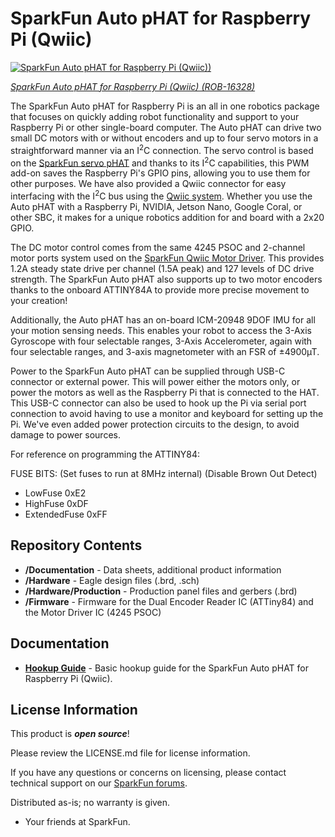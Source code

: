 SparkFun Auto pHAT for Raspberry Pi (Qwiic)
========================================

[![SparkFun Auto pHAT for Raspberry Pi (Qwiic))](https://cdn.sparkfun.com//assets/parts/1/5/0/3/5/16328-SparkFun_Auto_pHAT_for_Raspberry_Pi-01b.jpg)](https://www.sparkfun.com/products/16328)

[*SparkFun Auto pHAT for Raspberry Pi (Qwiic) (ROB-16328)*](https://www.sparkfun.com/products/16328)

The SparkFun Auto pHAT for Raspberry Pi is an all in one robotics package that focuses on quickly adding robot functionality and support to your Raspberry Pi or other single-board computer. The Auto pHAT can drive two small DC motors with or without encoders and up to four servo motors in a straightforward manner via an I<sup>2</sup>C connection. The servo control is based on the [SparkFun servo pHAT](https://www.sparkfun.com/products/15316) and thanks to its I<sup>2</sup>C capabilities, this PWM add-on saves the Raspberry Pi's GPIO pins, allowing you to use them for other purposes. We have also provided a Qwiic connector for easy interfacing with the I<sup>2</sup>C bus using the [Qwiic system](https://www.sparkfun.com/qwiic). Whether you use the Auto pHAT with a Raspberry Pi, NVIDIA, Jetson Nano, Google Coral, or other SBC, it makes for a unique robotics addition for and board with a 2x20 GPIO.

The DC motor control comes from the same 4245 PSOC and 2-channel motor ports system used on the [SparkFun Qwiic Motor Driver](https://www.sparkfun.com/products/15451). This provides 1.2A steady state drive per channel (1.5A peak) and 127 levels of DC drive strength. The SparkFun Auto pHAT also supports up to two motor encoders thanks to the onboard ATTINY84A to provide more precise movement to your creation! 

Additionally, the Auto pHAT has an on-board ICM-20948 9DOF IMU for all your motion sensing needs. This enables your robot to access the 3-Axis Gyroscope with four selectable ranges, 3-Axis Accelerometer, again with four selectable ranges, and 3-axis magnetometer with an FSR of ±4900µT.

Power to the SparkFun Auto pHAT can be supplied through USB-C connector or external power. This will power either the motors only, or power the motors as well as the Raspberry Pi that is connected to the HAT. This USB-C connector can also be used to hook up the Pi via serial port connection to avoid having to use a monitor and keyboard for setting up the Pi. We've even added power protection circuits to the design, to avoid damage to power sources.


For reference on programming the ATTINY84:

FUSE BITS:
(Set fuses to run at 8MHz internal)
(Disable Brown Out Detect)

* LowFuse 0xE2 
* HighFuse 0xDF
* ExtendedFuse 0xFF


Repository Contents
-------------------

* **/Documentation** - Data sheets, additional product information
* **/Hardware** - Eagle design files (.brd, .sch)
* **/Hardware/Production** - Production panel files and gerbers (.brd)
* **/Firmware** - Firmware for the Dual Encoder Reader IC (ATTiny84) and the Motor Driver IC (4245 PSOC)

Documentation
--------------

* **[Hookup Guide](https://learn.sparkfun.com/tutorials/sparkfun-auto-phat-hookup-guide)** - Basic hookup guide for the SparkFun Auto pHAT for Raspberry Pi (Qwiic).

License Information
-------------------

This product is _**open source**_! 

Please review the LICENSE.md file for license information. 

If you have any questions or concerns on licensing, please contact technical support on our [SparkFun forums](https://forum.sparkfun.com/viewforum.php?f=152).

Distributed as-is; no warranty is given.

- Your friends at SparkFun.

